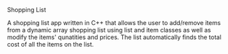 Shopping List

A shopping list app written in C++ that allows the user to add/remove items from a dynamic array shopping list using list and item classes as well as modify the items' qunatities and prices.  The list automatically finds the total cost of all the items on the list.
